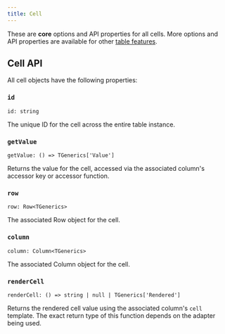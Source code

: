 ```yaml
---
title: Cell
---
```


These are **core** options and API properties for all cells. More options and API properties are available for other [table features](../guide/09-features.md).

## Cell API

All cell objects have the following properties:

### `id`

```tsx
id: string
```

The unique ID for the cell across the entire table instance.

### `getValue`

```tsx
getValue: () => TGenerics['Value']
```

Returns the value for the cell, accessed via the associated column's accessor key or accessor function.

### `row`

```tsx
row: Row<TGenerics>
```

The associated Row object for the cell.

### `column`

```tsx
column: Column<TGenerics>
```

The associated Column object for the cell.

### `renderCell`

```tsx
renderCell: () => string | null | TGenerics['Rendered']
```

Returns the rendered cell value using the associated column's `cell` template. The exact return type of this function depends on the adapter being used.

